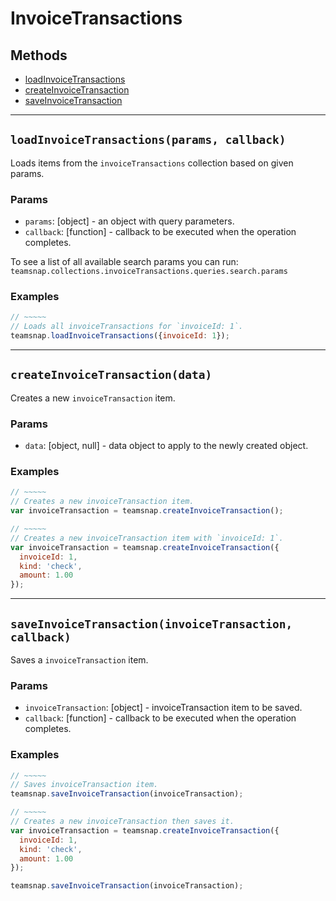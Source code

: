 # InvoiceTransactions

## Methods

- [loadInvoiceTransactions](#loadInvoiceTransactions)
- [createInvoiceTransaction](#createInvoiceTransaction)
- [saveInvoiceTransaction](#saveInvoiceTransaction)

---
<a id="loadInvoiceTransactions"></a>
## `loadInvoiceTransactions(params, callback)`
Loads items from the `invoiceTransactions` collection based on given params.

### Params
* `params`: [object] - an object with query parameters.
* `callback`: [function] - callback to be executed when the operation completes.

To see a list of all available search params you can run:
`teamsnap.collections.invoiceTransactions.queries.search.params`

### Examples
```javascript
// ~~~~~
// Loads all invoiceTransactions for `invoiceId: 1`.
teamsnap.loadInvoiceTransactions({invoiceId: 1});
```


---


<a id="createInvoiceTransaction"></a>
## `createInvoiceTransaction(data)`
Creates a new `invoiceTransaction` item.

### Params
* `data`: [object, null] - data object to apply to the newly created object.

### Examples
```javascript
// ~~~~~
// Creates a new invoiceTransaction item.
var invoiceTransaction = teamsnap.createInvoiceTransaction();

// ~~~~~
// Creates a new invoiceTransaction item with `invoiceId: 1`.
var invoiceTransaction = teamsnap.createInvoiceTransaction({
  invoiceId: 1,
  kind: 'check',
  amount: 1.00
});
```


---


<a id="saveInvoiceTransaction"></a>
## `saveInvoiceTransaction(invoiceTransaction, callback)`
Saves a `invoiceTransaction` item.

### Params
* `invoiceTransaction`: [object] - invoiceTransaction item to be saved.
* `callback`: [function] - callback to be executed when the operation completes.

### Examples
```javascript
// ~~~~~
// Saves invoiceTransaction item.
teamsnap.saveInvoiceTransaction(invoiceTransaction);

// ~~~~~
// Creates a new invoiceTransaction then saves it.
var invoiceTransaction = teamsnap.createInvoiceTransaction({
  invoiceId: 1,
  kind: 'check',
  amount: 1.00
});

teamsnap.saveInvoiceTransaction(invoiceTransaction);
```
